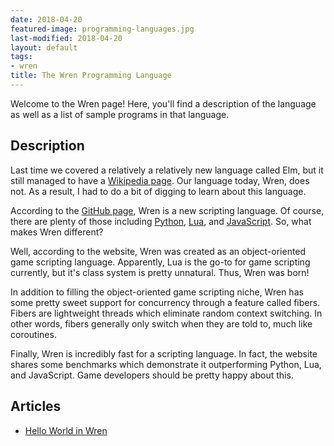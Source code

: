 ```yaml
---
date: 2018-04-20
featured-image: programming-languages.jpg
last-modified: 2018-04-20
layout: default
tags:
- wren
title: The Wren Programming Language
---
```


Welcome to the Wren page! Here, you'll find a description of the language as well as a list of sample programs in that language.

## Description

Last time we covered a relatively a relatively new language called Elm, 
but it still managed to have a [Wikipedia page][1]. Our language today, Wren, 
does not. As a result, I had to do a bit of digging to learn about this 
language.

According to the [GitHub page][2], Wren is a new scripting language. Of course, 
there are plenty of those including [Python][3], [Lua][4], and [JavaScript][5]. So, what 
makes Wren different?

Well, according to the website, Wren was created as an object-oriented game 
scripting language. Apparently, Lua is the go-to for game scripting currently, 
but it's class system is pretty unnatural. Thus, Wren was born!

In addition to filling the object-oriented game scripting niche, Wren has some 
pretty sweet support for concurrency through a feature called fibers. Fibers 
are lightweight threads which eliminate random context switching. In other words, 
fibers generally only switch when they are told to, much like coroutines.

Finally, Wren is incredibly fast for a scripting language. In fact, the website 
shares some benchmarks which demonstrate it outperforming Python, Lua, and 
JavaScript. Game developers should be pretty happy about this.

[1]: https://en.wikipedia.org/wiki/Elm_(programming_language)
[2]: https://wren.io/
[3]: https://en.wikipedia.org/wiki/Python_(programming_language)
[4]: https://en.wikipedia.org/wiki/Lua_(programming_language)
[5]: https://en.wikipedia.org/wiki/JavaScript


## Articles

- [Hello World in Wren](https://sampleprograms.io/projects/hello-world/wren)